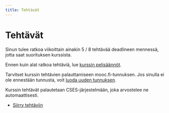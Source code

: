 ```yaml
---
title: Tehtävät
---
```


# Tehtävät

Sinun tulee ratkoa viikoittain ainakin 5 / 8 tehtävää deadlineen mennessä, jotta saat suorituksen kurssista.

Ennen kuin alat ratkoa tehtäviä, lue [kurssin pelisäännöt](pelisaannot.html).


Tarvitset kurssin tehtävien palauttamiseen mooc.fi-tunnuksen. Jos sinulla ei ole ennestään tunnusta, voit [luoda uuden tunnuksen](https://www.mooc.fi/en/sign-up).

Kurssin tehtävät palautetaan CSES-järjestelmään, joka arvostelee ne automaattisesti.

* [Siirry tehtäviin](https://cses.fi/tira23k/list/)
